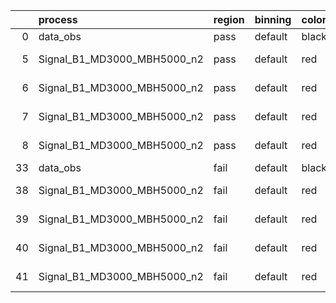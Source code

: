 |    | process                     | region   | binning   | color   | process_type   |   scale | variation   | source_filename                                                      | source_histname    | alias                       | title     |   combine_idx |     lnN |   shapes | syst_type   | direction   | variation_alias   |
|---:|:----------------------------|:---------|:----------|:--------|:---------------|--------:|:------------|:---------------------------------------------------------------------|:-------------------|:----------------------------|:----------|--------------:|--------:|---------:|:------------|:------------|:------------------|
|  0 | data_obs                    | pass     | default   | black   | DATA           |       1 | nominal     | ./histograms_for_2DAlphabet_v16//BH_Data.root                        | hpass              | Data                        | Data      |           nan | nan     |      nan | nan         | nan         | nan               |
|  5 | Signal_B1_MD3000_MBH5000_n2 | pass     | default   | red     | SIGNAL         |       1 | lumi        | ./histograms_for_2DAlphabet_v16//BH_Signal_B1_MD3000_MBH5000_n2.root | hpass              | Signal_B1_MD3000_MBH5000_n2 | BH signal |           nan |   1.016 |      nan | lnN         | nan         | nan               |
|  6 | Signal_B1_MD3000_MBH5000_n2 | pass     | default   | red     | SIGNAL         |       1 | SVM         | ./histograms_for_2DAlphabet_v16//BH_Signal_B1_MD3000_MBH5000_n2.root | hpass_SVMsyst_up   | Signal_B1_MD3000_MBH5000_n2 | BH signal |           nan | nan     |        1 | shapes      | Up          | SVMsyst           |
|  7 | Signal_B1_MD3000_MBH5000_n2 | pass     | default   | red     | SIGNAL         |       1 | SVM         | ./histograms_for_2DAlphabet_v16//BH_Signal_B1_MD3000_MBH5000_n2.root | hpass_SVMsyst_down | Signal_B1_MD3000_MBH5000_n2 | BH signal |           nan | nan     |        1 | shapes      | Down        | SVMsyst           |
|  8 | Signal_B1_MD3000_MBH5000_n2 | pass     | default   | red     | SIGNAL         |       1 | nominal     | ./histograms_for_2DAlphabet_v16//BH_Signal_B1_MD3000_MBH5000_n2.root | hpass              | Signal_B1_MD3000_MBH5000_n2 | BH signal |           nan | nan     |      nan | nan         | nan         | nan               |
| 33 | data_obs                    | fail     | default   | black   | DATA           |       1 | nominal     | ./histograms_for_2DAlphabet_v16//BH_Data.root                        | hfail              | Data                        | Data      |           nan | nan     |      nan | nan         | nan         | nan               |
| 38 | Signal_B1_MD3000_MBH5000_n2 | fail     | default   | red     | SIGNAL         |       1 | lumi        | ./histograms_for_2DAlphabet_v16//BH_Signal_B1_MD3000_MBH5000_n2.root | hfail              | Signal_B1_MD3000_MBH5000_n2 | BH signal |           nan |   1.016 |      nan | lnN         | nan         | nan               |
| 39 | Signal_B1_MD3000_MBH5000_n2 | fail     | default   | red     | SIGNAL         |       1 | SVM         | ./histograms_for_2DAlphabet_v16//BH_Signal_B1_MD3000_MBH5000_n2.root | hfail_SVMsyst_up   | Signal_B1_MD3000_MBH5000_n2 | BH signal |           nan | nan     |        1 | shapes      | Up          | SVMsyst           |
| 40 | Signal_B1_MD3000_MBH5000_n2 | fail     | default   | red     | SIGNAL         |       1 | SVM         | ./histograms_for_2DAlphabet_v16//BH_Signal_B1_MD3000_MBH5000_n2.root | hfail_SVMsyst_down | Signal_B1_MD3000_MBH5000_n2 | BH signal |           nan | nan     |        1 | shapes      | Down        | SVMsyst           |
| 41 | Signal_B1_MD3000_MBH5000_n2 | fail     | default   | red     | SIGNAL         |       1 | nominal     | ./histograms_for_2DAlphabet_v16//BH_Signal_B1_MD3000_MBH5000_n2.root | hfail              | Signal_B1_MD3000_MBH5000_n2 | BH signal |           nan | nan     |      nan | nan         | nan         | nan               |